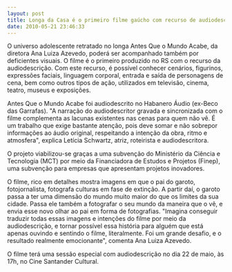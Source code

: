 ```yaml
---
layout: post
title: Longa da Casa é o primeiro filme gaúcho com recurso de audiodescrição
date: 2010-05-21 23:46:33
---
```

O universo adolescente retratado no longa Antes Que o Mundo Acabe, da diretora Ana Luiza Azevedo, poderá ser acompanhado também por deficientes visuais. O filme é o primeiro produzido no RS com o recurso da audiodescrição. Com este recurso, é possível conhecer cenários, figurinos, expressões faciais, linguagem corporal, entrada e saída de personagens de cena, bem como outros tipos de ação, utilizados em televisão, cinema, teatro, museus e exposições.

Antes Que o Mundo Acabe foi audiodescrito no Habanero Áudio (ex-Beco das Garrafas). "A narração do audiodescritor gravada e sincronizada com o filme complementa as lacunas existentes nas cenas para quem não vê. É um trabalho que exige bastante atenção, pois deve somar e não sobrepor informações ao áudio original, respeitando a intenção da obra, ritmo e atmosfera", explica Letícia Schwartz, atriz, roteirista e audiodescritora.

O projeto viabilizou-se graças a uma subvenção do Ministério da Ciência e Tecnologia (MCT) por meio da Financiadora de Estudos e Projetos (Finep), uma subvenção para empresas que apresentam projetos inovadores.

O filme, rico em detalhes mostra imagens em que o pai do garoto, fotojornalista, fotografa culturas em fase de extinção. A partir daí, o garoto passa a ter uma dimensão do mundo muito maior do que os limites da sua cidade. Passa ele também a fotografar o seu mundo da maneira que o vê, e envia esse novo olhar ao pai em forma de fotografias. "Imagina conseguir traduzir todas essas imagens e intenções do filme por meio da audiodescrição, e tornar possível essa história para alguém que está apenas ouvindo e sentindo o filme, literalmente. Foi um grande desafio, e o resultado realmente emocionante", comenta Ana Luiza Azevedo.

O filme terá uma sessão especial com audiodescrição no dia 22 de maio, às 17h, no Cine Santander Cultural.